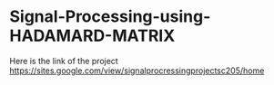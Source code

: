 # Signal-Processing-using-HADAMARD-MATRIX

Here is the link of the project
https://sites.google.com/view/signalprocressingprojectsc205/home
